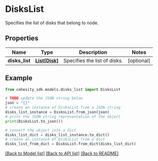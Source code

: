 # DisksList

Specifies the list of disks that belong to node.

## Properties

Name | Type | Description | Notes
------------ | ------------- | ------------- | -------------
**disks_list** | [**List[Disk]**](Disk.md) | Specifies the list of disks. | [optional] 

## Example

```python
from cohesity_sdk.models.disks_list import DisksList

# TODO update the JSON string below
json = "{}"
# create an instance of DisksList from a JSON string
disks_list_instance = DisksList.from_json(json)
# print the JSON string representation of the object
print(DisksList.to_json())

# convert the object into a dict
disks_list_dict = disks_list_instance.to_dict()
# create an instance of DisksList from a dict
disks_list_from_dict = DisksList.from_dict(disks_list_dict)
```
[[Back to Model list]](../README.md#documentation-for-models) [[Back to API list]](../README.md#documentation-for-api-endpoints) [[Back to README]](../README.md)


